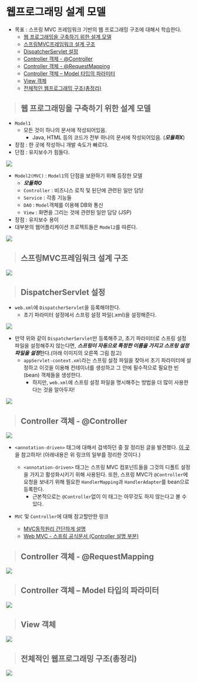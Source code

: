 # 웹프로그래밍 설계 모델

+ 목표 : 스프링 MVC 프레임워크 기반의 웹 프로그래밍 구조에 대해서 학습한다.
    + [웹 프로그래밍을 구축하기 위한 설계 모델](https://github.com/journeytorainbow/Spring_study_note/blob/master/%EC%9B%B9%ED%94%84%EB%A1%9C%EA%B7%B8%EB%9E%98%EB%B0%8D_%EC%84%A4%EA%B3%84%EB%AA%A8%EB%8D%B8/%EB%A9%94%EB%AA%A8.md#%EC%9B%B9-%ED%94%84%EB%A1%9C%EA%B7%B8%EB%9E%98%EB%B0%8D%EC%9D%84-%EA%B5%AC%EC%B6%95%ED%95%98%EA%B8%B0-%EC%9C%84%ED%95%9C-%EC%84%A4%EA%B3%84-%EB%AA%A8%EB%8D%B8)
    + [스프링MVC프레임워크 설계 구조](https://github.com/journeytorainbow/Spring_study_note/blob/master/%EC%9B%B9%ED%94%84%EB%A1%9C%EA%B7%B8%EB%9E%98%EB%B0%8D_%EC%84%A4%EA%B3%84%EB%AA%A8%EB%8D%B8/%EB%A9%94%EB%AA%A8.md#%EC%8A%A4%ED%94%84%EB%A7%81mvc%ED%94%84%EB%A0%88%EC%9E%84%EC%9B%8C%ED%81%AC-%EC%84%A4%EA%B3%84-%EA%B5%AC%EC%A1%B0)
    + [DispatcherServlet 설정](https://github.com/journeytorainbow/Spring_study_note/blob/master/%EC%9B%B9%ED%94%84%EB%A1%9C%EA%B7%B8%EB%9E%98%EB%B0%8D_%EC%84%A4%EA%B3%84%EB%AA%A8%EB%8D%B8/%EB%A9%94%EB%AA%A8.md#dispatcherservlet-%EC%84%A4%EC%A0%95)
    + [Controller 객체 - @Controller](https://github.com/journeytorainbow/Spring_study_note/blob/master/%EC%9B%B9%ED%94%84%EB%A1%9C%EA%B7%B8%EB%9E%98%EB%B0%8D_%EC%84%A4%EA%B3%84%EB%AA%A8%EB%8D%B8/%EB%A9%94%EB%AA%A8.md#controller-%EA%B0%9D%EC%B2%B4---controller)
    + [Controller 객체 - @RequestMapping](https://github.com/journeytorainbow/Spring_study_note/blob/master/%EC%9B%B9%ED%94%84%EB%A1%9C%EA%B7%B8%EB%9E%98%EB%B0%8D_%EC%84%A4%EA%B3%84%EB%AA%A8%EB%8D%B8/%EB%A9%94%EB%AA%A8.md#controller-%EA%B0%9D%EC%B2%B4---requestmapping)
    + [Controller 객체 – Model 타입의 파라미터](https://github.com/journeytorainbow/Spring_study_note/blob/master/%EC%9B%B9%ED%94%84%EB%A1%9C%EA%B7%B8%EB%9E%98%EB%B0%8D_%EC%84%A4%EA%B3%84%EB%AA%A8%EB%8D%B8/%EB%A9%94%EB%AA%A8.md#controller-%EA%B0%9D%EC%B2%B4--model-%ED%83%80%EC%9E%85%EC%9D%98-%ED%8C%8C%EB%9D%BC%EB%AF%B8%ED%84%B0)
    + [View 객체](https://github.com/journeytorainbow/Spring_study_note/blob/master/%EC%9B%B9%ED%94%84%EB%A1%9C%EA%B7%B8%EB%9E%98%EB%B0%8D_%EC%84%A4%EA%B3%84%EB%AA%A8%EB%8D%B8/%EB%A9%94%EB%AA%A8.md#view-%EA%B0%9D%EC%B2%B4)
    + [전체적인 웹프로그래밍 구조(총정리)](https://github.com/journeytorainbow/Spring_study_note/blob/master/%EC%9B%B9%ED%94%84%EB%A1%9C%EA%B7%B8%EB%9E%98%EB%B0%8D_%EC%84%A4%EA%B3%84%EB%AA%A8%EB%8D%B8/%EB%A9%94%EB%AA%A8.md#%EC%A0%84%EC%B2%B4%EC%A0%81%EC%9D%B8-%EC%9B%B9%ED%94%84%EB%A1%9C%EA%B7%B8%EB%9E%98%EB%B0%8D-%EA%B5%AC%EC%A1%B0%EC%B4%9D%EC%A0%95%EB%A6%AC)

> ## 웹 프로그래밍을 구축하기 위한 설계 모델

+ `Model1`
    + 모든 것이 하나의 문서에 작성되어있음.
        + Java, HTML 등의 코드가 전부 하나의 문서에 작성되어있음. (***모듈화X***)
+ 장점 : 한 곳에 작성하니 개발 속도가 빠르다.
+ 단점 : 유지보수가 힘들다.

<img src="https://github.com/journeytorainbow/Spring_study_note/blob/master/%EC%9B%B9%ED%94%84%EB%A1%9C%EA%B7%B8%EB%9E%98%EB%B0%8D_%EC%84%A4%EA%B3%84%EB%AA%A8%EB%8D%B8/img/img1.JPG?raw=true">

+ `Model2(MVC)` : `Model1`의 단점을 보완하기 위해 등장한 모델
    + ***모듈화O***
    + `Controller` : 비즈니스 로직 및 뒨단에 관련된 일만 담당
    + `Service` : 각종 기능들
    + `DAO` : `Model`객체를 이용해 DB와 통신
    + `View` : 화면을 그리는 것에 관련된 일만 담당 (JSP)
+ 장점 : 유지보수 용이
+ 대부분의 웹어플리케이션 프로젝트들은 `Model2`를 따른다.

<img src="https://github.com/journeytorainbow/Spring_study_note/blob/master/%EC%9B%B9%ED%94%84%EB%A1%9C%EA%B7%B8%EB%9E%98%EB%B0%8D_%EC%84%A4%EA%B3%84%EB%AA%A8%EB%8D%B8/img/img2.JPG?raw=true">

> ## 스프링MVC프레임워크 설계 구조

<img src="https://github.com/journeytorainbow/Spring_study_note/blob/master/%EC%9B%B9%ED%94%84%EB%A1%9C%EA%B7%B8%EB%9E%98%EB%B0%8D_%EC%84%A4%EA%B3%84%EB%AA%A8%EB%8D%B8/img/img3.JPG?raw=true">

> ## DispatcherServlet 설정

+ `web.xml`에 `DispatcherServlet`을 등록해야한다.
    + 초기 파라미터 설정에서 스프링 설정 파일(.xml)을 설정해준다.

<img src="https://github.com/journeytorainbow/Spring_study_note/blob/master/%EC%9B%B9%ED%94%84%EB%A1%9C%EA%B7%B8%EB%9E%98%EB%B0%8D_%EC%84%A4%EA%B3%84%EB%AA%A8%EB%8D%B8/img/img4.JPG?raw=true">

+ 만약 위와 같이 `DispatcherServlet`만 등록해주고, 초기 파라미터로 스프링 설정 파일을 설정해주지 않는다면, ***스프링이 자동으로 특정한 이름을 가지고 스프링 설정 파일을 설정***한다.(아래 이미지의 오른쪽 그림 참고)
    + `appServlet-context.xml`라는 스프링 설정 파일을 찾아서 초기 파라미터에 설정하고 이것을 이용해 컨테이너를 생성하고 그 안에 필수적으로 필요한 빈(bean) 객체들을 생성한다.
        + 하지만, `web.xml`에 스프링 설정 파일을 명시해주는 방법을 더 많이 사용한다는 것을 알아두자!

<img src="https://github.com/journeytorainbow/Spring_study_note/blob/master/%EC%9B%B9%ED%94%84%EB%A1%9C%EA%B7%B8%EB%9E%98%EB%B0%8D_%EC%84%A4%EA%B3%84%EB%AA%A8%EB%8D%B8/img/img5.JPG?raw=true">

> ## Controller 객체 - @Controller

<img src="https://github.com/journeytorainbow/Spring_study_note/blob/master/%EC%9B%B9%ED%94%84%EB%A1%9C%EA%B7%B8%EB%9E%98%EB%B0%8D_%EC%84%A4%EA%B3%84%EB%AA%A8%EB%8D%B8/img/img6.JPG?raw=true">

+ `<annotation-driven>` 태그에 대해서 검색하던 중 잘 정리된 글을 발견했다. [이 곳](https://gmlwjd9405.github.io/2018/12/18/spring-annotation-enable.html)을 참고하자! (아래내용은 위 링크의 일부를 정리한 것이다.)
    + `<annotation-driven>` 태그는 스프링 MVC 컴포넌트들을 그것의 디폴트 설정을 가지고 활성화시키기 위해 사용된다. 또한, 스프링 MVC가 `@Controller`에 요청을 보내기 위해 필요한 `HandlerMapping`과 `HandlerAdapter`를 bean으로 등록한다.
        + 근본적으로는 `@Controller`없이 이 태그는 아무것도 하지 않는다고 볼 수 있다.

+ `MVC` 및 `Controller`에 대해 참고할만한 링크
    + [MVC동작원리 간단하게 설명](https://github.com/journeytorainbow/spring_basic_study1/blob/master/%EC%8A%A4%ED%94%84%EB%A7%81_%EC%9B%B9%EA%B0%9C%EB%B0%9C_%EA%B8%B0%EC%B4%88/MVC_%EC%99%80_%ED%85%9C%ED%94%8C%EB%A6%BF%EC%97%94%EC%A7%84.md#%EC%8B%A4%ED%96%89)
    + [Web MVC - 스프링 공식문서 (Controller 설명 부분)](https://docs.spring.io/spring-framework/docs/3.2.x/spring-framework-reference/html/mvc.html#mvc-controller)

> ## Controller 객체 - @RequestMapping

<img src="https://github.com/journeytorainbow/Spring_study_note/blob/master/%EC%9B%B9%ED%94%84%EB%A1%9C%EA%B7%B8%EB%9E%98%EB%B0%8D_%EC%84%A4%EA%B3%84%EB%AA%A8%EB%8D%B8/img/img7.JPG?raw=true">

> ## Controller 객체 – Model 타입의 파라미터

<img src="https://github.com/journeytorainbow/Spring_study_note/blob/master/%EC%9B%B9%ED%94%84%EB%A1%9C%EA%B7%B8%EB%9E%98%EB%B0%8D_%EC%84%A4%EA%B3%84%EB%AA%A8%EB%8D%B8/img/img8.JPG?raw=true">

> ## View 객체

<img src="https://github.com/journeytorainbow/Spring_study_note/blob/master/%EC%9B%B9%ED%94%84%EB%A1%9C%EA%B7%B8%EB%9E%98%EB%B0%8D_%EC%84%A4%EA%B3%84%EB%AA%A8%EB%8D%B8/img/img9.JPG?raw=true">

> ## 전체적인 웹프로그래밍 구조(총정리)

<img src="https://github.com/journeytorainbow/Spring_study_note/blob/master/%EC%9B%B9%ED%94%84%EB%A1%9C%EA%B7%B8%EB%9E%98%EB%B0%8D_%EC%84%A4%EA%B3%84%EB%AA%A8%EB%8D%B8/img/img10.JPG?raw=true">